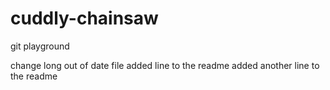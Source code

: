 # cuddly-chainsaw
git playground

change long out of date file
added line to the readme
added another line to the readme
